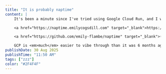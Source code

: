 ```yaml
---
title: "It is probably naptime"
content: |
    It's been a minute since I've tried using Google Cloud Run, and I wanted to see if I still hate it, so I used it to deploy this very stupid site:

    <a href="https://naptime.emilycogsdill.com" target="_blank">https://naptime.emilycogsdill.com</a>

    <a href="https://github.com/emily-flambe/naptime" target="_blank">(Github)</a>

    GCP is <em>much</em> easier to vibe through than it was 6 months ago. Maybe it changed; maybe I did too. But I still <a href="/blog/20250712-i-love-cloudflare">prefer Cloudflare</a>. `fight me losers`
publishDate: 30 Aug 2025
publishTime: "11:50 AM"
tags: ["zzz"]
color: "#2F4F4F"
---
```

